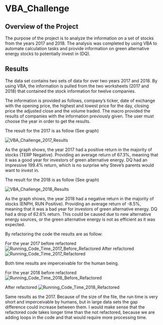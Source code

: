 # VBA_Challenge

## Overview of the Project

The purpose of the project is to analyze the information on a set of stocks from the years 2017 and 2018. The analysis was completed by using VBA to automate calculation tasks and provide information on green alternative energy stocks to potentially invest in (DQ). 

## Results

The data set contains two sets of data for over two years 2017 and 2018. By using VBA, the information is pulled from the two worksheets (2017 and 2018) that contained the stock information for twelve companies. 

The information is provided as follows, company’s ticker, date of exchange with the opening price, the highest and lowest price for the day, closing price the adjusted close and the volume traded. 
The macro provided the results of companies with the information previously given. The user must choose the year in order to get the results.

The result for the 2017 is as follow (See graph)

![VBA_Challenge_2017_Results](https://user-images.githubusercontent.com/98929742/155899324-19593232-69fc-4863-95de-cdc4163991ce.JPG)

As the graph shows, the year 2017 had a positive return in the majority of stocks (TERP Negative). Providing an average return of 67.3%, meaning that it was a good year for investors of green alternative energy. DQ had an impressive 199.4% return, which is no surprise why Steve’s parents would want to invest in.

The result for the 2018 is as follow (See graph)

![VBA_Challenge_2018_Results](https://user-images.githubusercontent.com/98929742/155899971-377ee606-b626-4e4d-a0fa-d300e64ae18e.JPG)

As the graph shows, the year 2018 had a negative return in the majority of stocks (ENPH, RUN Positive). Providing an average return of -8.5%, meaning that it was a bad year for investors of green alternative energy. DQ had a drop of 62.6% return. This could be caused due to new alternative energy sources, or the green alternative energy is not as efficient as it was expected.

By refactoring the code the results are as follow:

For the year 2017 before refactored
![Running_Code_Time_2017_Before_Refactored](https://user-images.githubusercontent.com/98929742/155901310-223fce9a-eaac-4ccc-a17c-a3006abeaea6.JPG)
After refactored
![Running_Code_Time_2017_Refactored](https://user-images.githubusercontent.com/98929742/155901325-3fb7f68b-7365-46c9-abe3-89a8368890e9.JPG)

Both time results are imperceivable for the human being.

For the year 2018 before refactored
![Running_Code_Time_2018_Before_Refactored](https://user-images.githubusercontent.com/98929742/155903251-e36c00b4-2878-4a8d-9deb-8e494742693b.JPG)

After refactored
![Running_Code_Time_2018_Refactored](https://user-images.githubusercontent.com/98929742/155903258-e59ba7bd-a439-4020-aaef-0e99900c13c5.JPG)

Same results as the 2017. Because of the size of the file, the run time is very short and imperceivable by humans, but in large data sets the gap difference could increase between them. I would make sense that the refactored code takes longer time than the not refactored, because we are adding loops in the code and that would require more processing time. 




